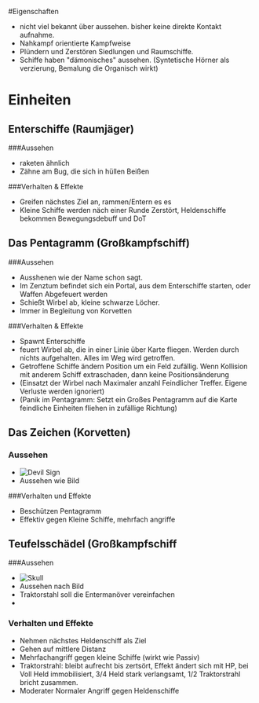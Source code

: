 #Eigenschaften

* nicht viel bekannt über aussehen. bisher keine direkte Kontakt aufnahme.
* Nahkampf orientierte Kampfweise
* Plündern und Zerstören Siedlungen und Raumschiffe.
* Schiffe haben "dämonisches" aussehen. (Syntetische Hörner als verzierung, Bemalung die Organisch wirkt)

# Einheiten

## Enterschiffe (Raumjäger)
###Aussehen
* raketen ähnlich
* Zähne am Bug, die sich in hüllen Beißen

###Verhalten & Effekte
* Greifen nächstes Ziel an, rammen/Entern es es
* Kleine Schiffe werden näch einer Runde Zerstört, Heldenschiffe bekommen Bewegungsdebuff und DoT

## Das Pentagramm (Großkampfschiff)
###Aussehen
* Ausshenen wie der Name schon sagt.
* Im Zenztum befindet sich ein Portal, aus dem Enterschiffe starten, oder Waffen Abgefeuert werden
* Schießt Wirbel ab, kleine schwarze Löcher.
* Immer in Begleitung von Korvetten

###Verhalten & Effekte
* Spawnt Enterschiffe
* feuert Wirbel ab, die in einer Linie über Karte fliegen. Werden durch nichts aufgehalten. Alles im Weg wird getroffen. 
* Getroffene Schiffe ändern Position um ein Feld zufällig. Wenn Kollision mit anderem Schiff extraschaden, dann keine
Positionsänderung
* (Einsatzt der Wirbel nach Maximaler anzahl Feindlicher Treffer. Eigene Verluste werden ignoriert)
* (Panik im Pentagramm: Setzt ein Großes Pentagramm auf die Karte feindliche Einheiten fliehen in zufällige Richtung)

## Das Zeichen (Korvetten)
### Aussehen
* ![Devil Sign](http://upload.wikimedia.org/wikipedia/commons/d/d4/Gesture_raised_fist_with_index_and_pinky_lifted.jpg)
* Aussehen wie Bild

###Verhalten und Effekte
* Beschützen Pentagramm
* Effektiv gegen Kleine Schiffe, mehrfach angriffe


## Teufelsschädel (Großkampfschiff
###Aussehen
* ![Skull](http://us.123rf.com/450wm/iwant61/iwant611408/iwant61140800040/30943311-scary-damon-schadel.jpg)
* Aussehen nach Bild
* Traktorstahl soll die Entermanöver vereinfachen
* 
### Verhalten und Effekte
* Nehmen nächstes Heldenschiff als Ziel
* Gehen auf mittlere Distanz
* Mehrfachangriff gegen kleine Schiffe (wirkt wie Passiv)
* Traktorstrahl: bleibt aufrecht bis zertsört, Effekt ändert sich mit HP, bei Voll Held immobilisiert, 3/4 Held stark
verlangsamt, 1/2 Traktorstrahl bricht zusammen.
* Moderater Normaler Angriff gegen Heldenschiffe

